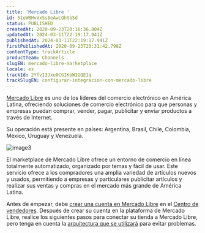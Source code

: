 ```yaml
---
title: 'Mercado Libre '
id: 51oWBHvVxSs8eAwLQhSbSd
status: PUBLISHED
createdAt: 2020-09-23T20:16:36.804Z
updatedAt: 2024-03-11T22:19:17.941Z
publishedAt: 2024-03-11T22:19:17.941Z
firstPublishedAt: 2020-09-23T20:31:42.798Z
contentType: trackArticle
productTeam: Channels
slugEN: mercado-libre-marketplace
locale: es
trackId: 2YfvI3Jxe0CGIKoWIGQEIq
trackSlugEN: configurar-integracion-con-mercado-libre
---
```


[Mercado Libre](https://mercadolibre.com/) es uno de los líderes del comercio electrónico en América Latina, ofreciendo soluciones de comercio electrónico para que personas y empresas puedan comprar, vender, pagar, publicitar y enviar productos a través de Internet.

Su operación está presente en países: Argentina, Brasil, Chile, Colombia, México, Uruguay y Venezuela.

![image3](https://raw.githubusercontent.com/vtexdocs/help-center-content/refs/heads/main/docs/es/tracks/configurar-integracion-con-mercado-libre/mercado-libre-marketplace_1.png)

El marketplace de Mercado Libre ofrece un entorno de comercio en línea totalmente automatizado, organizado por temas y fácil de usar. Este servicio ofrece a los compradores una amplia variedad de artículos nuevos y usados, permitiendo a empresas y particulares publicitar artículos y realizar sus ventas y compras en el mercado más grande de América Latina.

Antes de empezar, debe [crear una cuenta en Mercado Libre](https://vendedores.mercadolibre.com.ar/blog/notas/como-crear-una-cuenta-en-mercado-libre/) en el [Centro de vendedores](https://vendedores.mercadolibre.com/). Después de crear su cuenta en la plataforma de Mercado Libre, realice los siguientes pasos para conectar su tienda a Mercado Libre, pero tenga en cuenta la [arquitectura que se utilizará](https://help.vtex.com/es/tutorial/erro-de-configuracao-de-lojas-guarda-chuva--16PIrnBPonKv5Eb3SBdKmq) para evitar problemas.
